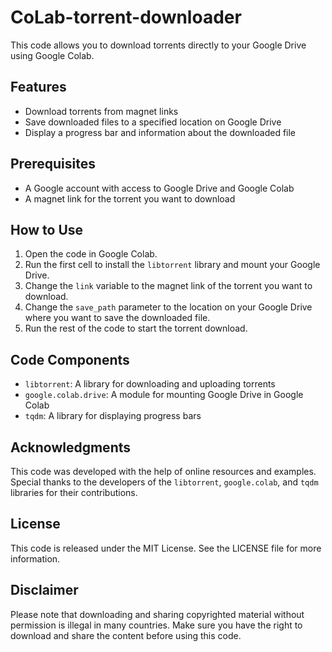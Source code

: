 # CoLab-torrent-downloader

This code allows you to download torrents directly to your Google Drive using Google Colab.

## Features

- Download torrents from magnet links
- Save downloaded files to a specified location on Google Drive
- Display a progress bar and information about the downloaded file

## Prerequisites

- A Google account with access to Google Drive and Google Colab
- A magnet link for the torrent you want to download

## How to Use

1. Open the code in Google Colab.
2. Run the first cell to install the `libtorrent` library and mount your Google Drive.
3. Change the `link` variable to the magnet link of the torrent you want to download.
4. Change the `save_path` parameter to the location on your Google Drive where you want to save the downloaded file.
5. Run the rest of the code to start the torrent download.

## Code Components

- `libtorrent`: A library for downloading and uploading torrents
- `google.colab.drive`: A module for mounting Google Drive in Google Colab
- `tqdm`: A library for displaying progress bars

## Acknowledgments

This code was developed with the help of online resources and examples. Special thanks to the developers of the `libtorrent`, `google.colab`, and `tqdm` libraries for their contributions.

## License

This code is released under the MIT License. See the LICENSE file for more information.

## Disclaimer

Please note that downloading and sharing copyrighted material without permission is illegal in many countries. Make sure you have the right to download and share the content before using this code.
